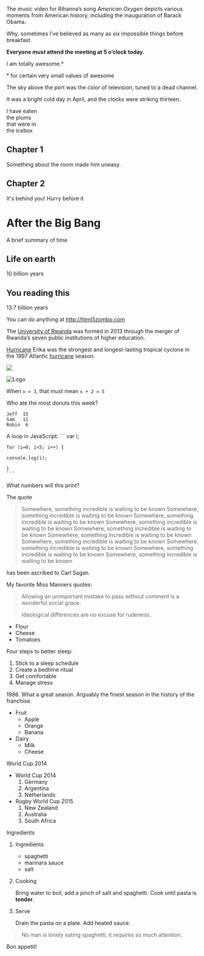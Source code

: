 The music video for Rihanna’s song *American Oxygen* depicts various moments from American history, including the inauguration of Barack Obama.

Why, sometimes I’ve believed as many as _six_ impossible things before breakfast.

**Everyone _must_ attend the meeting at 5 o’clock today.**

I am totally awesome.*

\* for certain very small values of awesome

The sky above the port was the color of television, tuned to a dead channel.

It was a bright cold day in April, and the clocks were striking thirteen.

I have eaten\
the plums\
that were in\
the icebox

## Chapter 1
Something about the room made him uneasy.
## Chapter 2
It's behind you! Hurry before it

# After the Big Bang
A brief summary of time
## Life on earth
10 billion years
## You reading this
13.7 billion years

You can do anything at <http://html5zombo.com>

The [University of Rwanda](http://www.ur.ac.rw) was formed in 2013 through the merger of Rwanda’s seven public institutions of higher education.

[Hurricane][1] Erika was the strongest and longest-lasting tropical cyclone in the 1997 Atlantic [hurricane][1] season.

[1]:https://goo.gl/YEEHP0

![](http://commonmark.org/help/images/favicon.png)

![Logo][2]

[2]: http://commonmark.org/help/images/favicon.png "The Markdown logo is Creative Commons"
When `x = 3`, that must mean `x + 2 = 5`

Who ate the most donuts this week?

    Jeff  15
    Sam   11
    Robin  6

A loop in JavaScript:
    ```
    var i;

    for (i=0; i<5; i++) {

    console.log(i);

    }
    ```
What numbers will this print?

The quote

> Somewhere, something incredible is waiting to be known Somewhere, something incredible is waiting to be known Somewhere, something incredible is waiting to be known Somewhere, something incredible is waiting to be known Somewhere, something incredible is waiting to be known Somewhere, something incredible is waiting to be known Somewhere, something incredible is waiting to be known Somewhere, something incredible is waiting to be known Somewhere, something incredible is waiting to be known Somewhere, something incredible is waiting to be known

has been ascribed to Carl Sagan.

My favorite Miss Manners quotes:

> Allowing an unimportant mistake to pass without comment is a wonderful social grace.
>
> Ideological differences are no excuse for rudeness.

- Flour
- Cheese
- Tomatoes

Four steps to better sleep:
1. Stick to a sleep schedule
2. Create a bedtime ritual
3. Get comfortable
4. Manage stress

1986\. What a great season. Arguably the finest season in the history of the franchise.

* Fruit
    * Apple
    * Orange
    * Banana
* Dairy
    * Milk
    * Cheese

World Cup 2014

+ World Cup 2014
    1. Germany
    2. Argentina
    3. Netherlands
+ Rugby World Cup 2015
    1. New Zealand
    2. Australia
    3. South Africa

Ingredients
1. Ingredients

    - spaghetti
    - marinara sauce
    - salt

2. Cooking

    Bring water to boil, add a pinch of salt and spaghetti. Cook until pasta is **tender**.

3. Serve

    Drain the pasta on a plate. Add heated sauce. 

> No man is lonely eating spaghetti; it requires so much attention.

Bon appetit!
